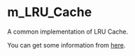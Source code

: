 # m_LRU_Cache

A common implementation of LRU Cache.

You can get some information from [here](https://morisa66.github.io/2021/03/23/LRUCache/).
